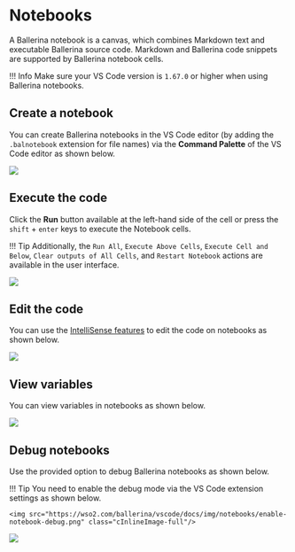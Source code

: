 # Notebooks

A Ballerina notebook is a canvas, which combines Markdown text and executable Ballerina source code. Markdown and Ballerina code snippets are supported by Ballerina notebook cells.

!!! Info
    Make sure your VS Code version is `1.67.0` or higher when using Ballerina notebooks.

## Create a notebook 

You can create Ballerina notebooks in the VS Code editor (by adding the `.balnotebook` extension for file names) via the **Command Palette** of the VS Code editor as shown below.

<img src="https://wso2.com/ballerina/vscode/docs/img/notebooks/notebook-create.gif" class="cInlineImage-full"/>

## Execute the code

Click the **Run** button available at the left-hand side of the cell or press the `shift` + `enter` keys to execute the Notebook cells. 

!!! Tip
     Additionally, the `Run All`, `Execute Above Cells`, `Execute Cell and Below`, `Clear outputs of All Cells`, and `Restart Notebook` actions are available in the user interface.

<img src="https://wso2.com/ballerina/vscode/docs/img/notebooks/notebook-code-execution.gif" class="cInlineImage-full"/>

## Edit the code

You can use the [IntelliSense features](https://wso2.com/ballerina/vscode/docs/write-the-code/intellisense/) to edit the code on notebooks as shown below.

<img src="https://wso2.com/ballerina/vscode/docs/img/notebooks/notebook-code-completion.gif" class="cInlineImage-full"/>

## View variables

You can view variables in notebooks as shown below.

<img src="https://wso2.com/ballerina/vscode/docs/img/notebooks/notebook-variable-view.gif" class="cInlineImage-full"/>

## Debug notebooks

Use the provided option to debug Ballerina notebooks as shown below.

!!! Tip 
    You need to enable the debug mode via the VS Code extension settings as shown below.

    <img src="https://wso2.com/ballerina/vscode/docs/img/notebooks/enable-notebook-debug.png" class="cInlineImage-full"/>

<img src="https://wso2.com/ballerina/vscode/docs/img/notebooks/notebook-debug.gif" class="cInlineImage-full"/>
